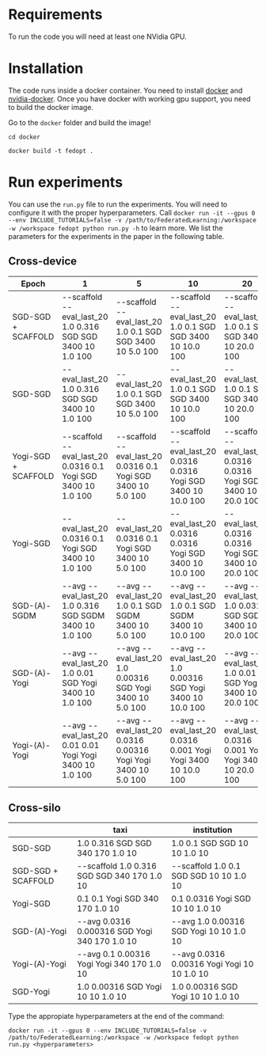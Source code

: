 # Requirements

 To run the code you will need at least one NVidia GPU.

# Installation

The code runs inside a docker container. You need to install [docker](https://docs.docker.com/get-docker/) and [nvidia-docker](https://docs.nvidia.com/datacenter/cloud-native/container-toolkit/install-guide.html#docker). Once you have docker with working gpu support, you need to build the docker image.

Go to the `docker` folder and build the image!

`cd docker`

`docker build -t fedopt .`

# Run experiments

You can use the `run.py` file to run the experiments. You will need to configure it with the proper hyperparameters. Call `docker run -it --gpus 0 --env INCLUDE_TUTORIALS=false -v /path/to/FederatedLearning:/workspace -w /workspace fedopt python run.py -h` to learn more. We list the parameters for the experiments in the paper in the following table.

## Cross-device
| Epoch         | 1                                                                     | 5                                                                                        | 10                                                                               | 20                                                                               |
|---------------|-----------------------------------------------------------------------|------------------------------------------------------------------------------------------|----------------------------------------------------------------------------------|----------------------------------------------------------------------------------|
| SGD-SGD + SCAFFOLD       | --scaffold --eval_last_20 1.0 0.316 SGD SGD 3400 10 1.0 100        | --scaffold --eval_last_20 1.0 0.1 SGD SGD 3400 10 5.0 100                                           | --scaffold --eval_last_20 1.0 0.1 SGD SGD 3400 10 10.0 100                                  | --scaffold --eval_last_20 1.0 0.1 SGD SGD 3400 10 20.0 100                                  |
| SGD-SGD       | --eval_last_20 1.0 0.316 SGD SGD 3400 10 1.0 100        | --eval_last_20 1.0 0.1 SGD SGD 3400 10 5.0 100                                           | --eval_last_20 1.0 0.1 SGD SGD 3400 10 10.0 100                                  | --eval_last_20 1.0 0.1 SGD SGD 3400 10 20.0 100                                  |
| Yogi-SGD + SCAFFOLD      | --scaffold --eval_last_20 0.0316 0.1 Yogi SGD 3400 10 1.0 100       | --scaffold --eval_last_20 0.0316 0.1 Yogi SGD 3400 10 5.0 100                          | --scaffold --eval_last_20 0.0316 0.0316 Yogi SGD 3400 10 10.0 100 | --scaffold --eval_last_20 0.0316 0.0316 Yogi SGD 3400 10 20.0 100 |
| Yogi-SGD      | --eval_last_20 0.0316 0.1 Yogi SGD 3400 10 1.0 100       | --eval_last_20 0.0316 0.1 Yogi SGD 3400 10 5.0 100                          | --eval_last_20 0.0316 0.0316 Yogi SGD 3400 10 10.0 100 | --eval_last_20 0.0316 0.0316 Yogi SGD 3400 10 20.0 100 |
| SGD-(A)-SGDM  | --avg --eval_last_20 1.0 0.316 SGD SGDM 3400 10 1.0 100 | --avg --eval_last_20 1.0 0.1 SGD SGDM 3400 10 5.0 100                                    | --avg --eval_last_20 1.0 0.1 SGD SGDM 3400 10 10.0 100                           | --avg --eval_last_20 1.0 0.0316 SGD SGDM 3400 10 20.0 100           |
| SGD-(A)-Yogi  | --avg --eval_last_20 1.0 0.01 SGD Yogi 3400 10 1.0 100                | --avg --eval_last_20 1.0 0.00316 SGD Yogi 3400 10 5.0 100                  | --avg --eval_last_20 1.0 0.00316 SGD Yogi 3400 10 10.0 100         | --avg --eval_last_20 1.0 0.01 SGD Yogi 3400 10 20.0 100                          |
| Yogi-(A)-Yogi | --avg --eval_last_20 0.01 0.01 Yogi Yogi 3400 10 1.0 100              | --avg --eval_last_20 0.0316 0.00316 Yogi Yogi 3400 10 5.0 100 | --avg --eval_last_20 0.0316 0.001 Yogi Yogi 3400 10 10.0 100        | --avg --eval_last_20 0.0316 0.001 Yogi Yogi 3400 10 20.0 100        |

## Cross-silo

|                    | taxi                                                                     | institution                                                            |
|--------------------|--------------------------------------------------------------------------|------------------------------------------------------------------------|
| SGD-SGD            | 1.0 0.316 SGD SGD 340 170 1.0 10                           | 1.0 0.1 SGD SGD 10 10 1.0 10                                           |
| SGD-SGD + SCAFFOLD | --scaffold 1.0 0.316 SGD SGD 340 170 1.0 10                | --scaffold 1.0 0.1 SGD SGD 10 10 1.0 10                                |
| Yogi-SGD           | 0.1 0.1 Yogi SGD 340 170 1.0 10                                          | 0.1 0.0316 Yogi SGD 10 10 1.0 10                          |
| SGD-(A)-Yogi       | --avg 0.0316 0.000316 SGD Yogi 340 170 1.0 10 | --avg 1.0 0.00316 SGD Yogi 10 10 1.0 10                  |
| Yogi-(A)-Yogi      | --avg 0.1 0.00316 Yogi Yogi 340 170 1.0 10                 | --avg 0.0316 0.00316 Yogi Yogi 10 10 1.0 10 |
| SGD-Yogi           | 1.0 0.00316 SGD Yogi 10 10 1.0 10                          | 1.0 0.00316 SGD Yogi 10 10 1.0 10                        |

Type the appropiate hyperparameters at the end of the command:

`docker run -it --gpus 0 --env INCLUDE_TUTORIALS=false -v /path/to/FederatedLearning:/workspace -w /workspace fedopt python run.py <hyperparameters>`